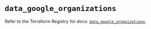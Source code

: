 # `data_google_organizations`

Refer to the Terraform Registry for docs: [`data_google_organizations`](https://registry.terraform.io/providers/hashicorp/google-beta/6.49.1/docs/data-sources/google_organizations).
